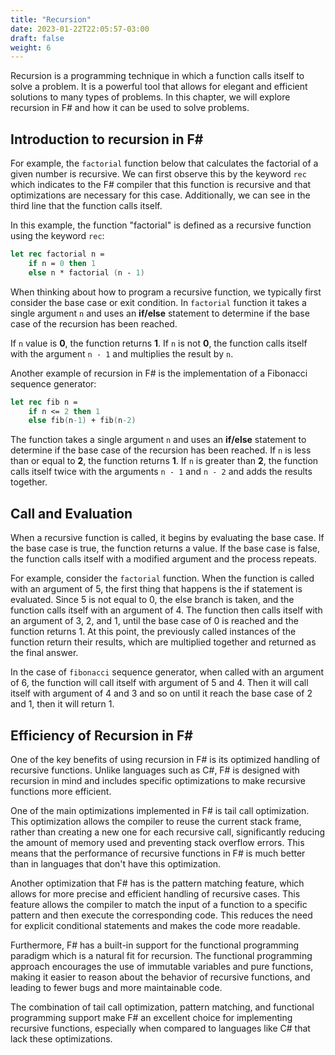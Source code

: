 ```yaml
---
title: "Recursion"
date: 2023-01-22T22:05:57-03:00
draft: false
weight: 6
---
```


Recursion is a programming technique in which a function calls itself to solve a problem. It is a powerful tool that allows for elegant and efficient solutions to many types of problems. In this chapter, we will explore recursion in F# and how it can be used to solve problems.

## Introduction to recursion in F#

For example, the `factorial` function below that calculates the factorial of a given number is recursive. We can first observe this by the keyword  `rec` which indicates to the F# compiler that this function is recursive and that optimizations are necessary for this case. Additionally, we can see in the third line that the function calls itself.

In this example, the function "factorial" is defined as a recursive function using the keyword `rec`:

```fsharp
let rec factorial n =
    if n = 0 then 1
    else n * factorial (n - 1)
```

When thinking about how to program a recursive function, we typically first consider the base case or exit condition. In `factorial` function it takes a single argument `n` and uses an **if/else** statement to determine if the base case of the recursion has been reached. 

If `n` value is **0**, the function returns **1**. If `n` is not **0**, the function calls itself with the argument `n - 1` and multiplies the result by `n`.

Another example of recursion in F# is the implementation of a Fibonacci sequence generator:

```fsharp
let rec fib n =
    if n <= 2 then 1
    else fib(n-1) + fib(n-2)
```
The function takes a single argument `n` and uses an **if/else** statement to determine if the base case of the recursion has been reached. If `n` is less than or equal to **2**, the function returns **1**. If `n` is greater than **2**, the function calls itself twice with the arguments `n - 1` and `n - 2` and adds the results together.

## Call and Evaluation

When a recursive function is called, it begins by evaluating the base case. If the base case is true, the function returns a value. If the base case is false, the function calls itself with a modified argument and the process repeats.

For example, consider the `factorial` function. When the function is called with an argument of 5, the first thing that happens is the if statement is evaluated. Since 5 is not equal to 0, the else branch is taken, and the function calls itself with an argument of 4. The function then calls itself with an argument of 3, 2, and 1, until the base case of 0 is reached and the function returns 1. At this point, the previously called instances of the function return their results, which are multiplied together and returned as the final answer.

In the case of `fibonacci` sequence generator, when called with an argument of 6, the function will call itself with argument of 5 and 4. Then it will call itself with argument of 4 and 3 and so on until it reach the base case of 2 and 1, then it will return 1.

## Efficiency of Recursion in F#

One of the key benefits of using recursion in F# is its optimized handling of recursive functions. Unlike languages such as C#, F# is designed with recursion in mind and includes specific optimizations to make recursive functions more efficient.

One of the main optimizations implemented in F# is tail call optimization. This optimization allows the compiler to reuse the current stack frame, rather than creating a new one for each recursive call, significantly reducing the amount of memory used and preventing stack overflow errors. This means that the performance of recursive functions in F# is much better than in languages that don't have this optimization.

Another optimization that F# has is the pattern matching feature, which allows for more precise and efficient handling of recursive cases. This feature allows the compiler to match the input of a function to a specific pattern and then execute the corresponding code. This reduces the need for explicit conditional statements and makes the code more readable.

Furthermore, F# has a built-in support for the functional programming paradigm which is a natural fit for recursion. The functional programming approach encourages the use of immutable variables and pure functions, making it easier to reason about the behavior of recursive functions, and leading to fewer bugs and more maintainable code.

The combination of tail call optimization, pattern matching, and functional programming support make F# an excellent choice for implementing recursive functions, especially when compared to languages like C# that lack these optimizations.
